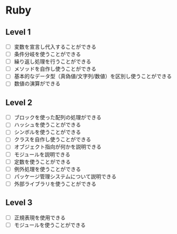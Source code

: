# Ruby

## Level 1

- [ ] 変数を宣言し代入することができる
- [ ] 条件分岐を使うことができる
- [ ] 繰り返し処理を行うことができる
- [ ] メソッドを自作し使うことができる
- [ ] 基本的なデータ型（真偽値/文字列/数値）を区別し使うことができる
- [ ] 数値の演算ができる

## Level 2

- [ ] ブロックを使った配列の処理ができる
- [ ] ハッシュを使うことができる
- [ ] シンボルを使うことができる
- [ ] クラスを自作し使うことができる
- [ ] オブジェクト指向が何かを説明できる
- [ ] モジュールを説明できる
- [ ] 定数を使うことができる
- [ ] 例外処理を使うことができる
- [ ] パッケージ管理システムについて説明できる
- [ ] 外部ライブラリを使うことができる

## Level 3

- [ ] 正規表現を使用できる
- [ ] モジュールを使うことができる
